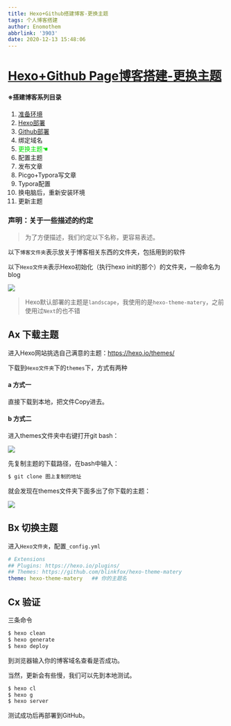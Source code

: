 ```yaml
---
title: Hexo+Github搭建博客-更换主题
tags: 个人博客搭建
author: Enomothem
abbrlink: '3903'
date: 2020-12-13 15:48:06
---
```


# [Hexo+Github Page博客搭建-更换主题](https://enomothem.cn/posts/1722.html)

#### ※搭建博客系列目录

1. [准备环境](https://enomothem.cn/posts/1722.html)
2. [Hexo部署](https://enomothem.cn/posts/204c.html)
3. [Github部署](https://enomothem.cn/posts/c7f.html)
4. 绑定域名
5. <font color='grenn'>更换主题☚</font>
6. 配置主题
7. 发布文章
8. Picgo+Typora写文章
9. Typora配置
10. 换电脑后，重新安装环境
11. 更新主题



### 声明：关于一些描述的约定

>  为了方便描述，我们约定以下名称，更容易表述。

以下```博客文件夹```表示放关于博客相关东西的文件夹，包括用到的软件

以下```Hexo文件夹```表示Hexo初始化（执行hexo init的那个）的文件夹，一般命名为blog

![](https://gitee.com/enomothem/myblogphoto/raw/master/img/image-20201213124132419.png)



> Hexo默认部署的主题是`landscape`，我使用的是`hexo-theme-matery`，之前使用过`Next`的也不错



## Ax 下载主题

进入Hexo网站挑选自己满意的主题：https://hexo.io/themes/

下载到`Hexo文件夹`下的`themes`下，方式有两种

#### a 方式一

直接下载到本地，把文件Copy进去。

#### b 方式二

进入themes文件夹中右键打开git bash：

![](https://gitee.com/enomothem/myblogphoto/raw/master/img/image-20201213165129098.png)

先复制主题的下载路径，在bash中输入：

``` bash
$ git clone 图上复制的地址
```

就会发现在themes文件夹下面多出了你下载的主题：

![](https://gitee.com/enomothem/myblogphoto/raw/master/img/image-20201213165344199.png)

## Bx 切换主题

进入`Hexo文件夹`，配置`_config.yml`

```yml
# Extensions
## Plugins: https://hexo.io/plugins/
## Themes: https://github.com/blinkfox/hexo-theme-matery
theme: hexo-theme-matery   ## 你的主题名
```

## Cx 验证

三条命令

```bash
$ hexo clean
$ hexo generate
$ hexo deploy
```

到浏览器输入你的博客域名查看是否成功。

当然，更新会有些慢，我们可以先到本地测试。

```bash
$ hexo cl
$ hexo g
$ hexo server
```

测试成功后再部署到GitHub。



